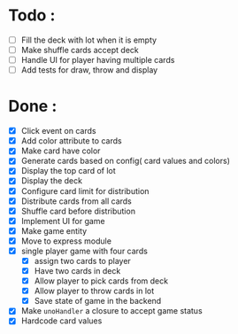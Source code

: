 # Todo :

- [ ] Fill the deck with lot when it is empty
- [ ] Make shuffle cards accept deck
- [ ] Handle UI for player having multiple cards
- [ ] Add tests for draw, throw and display

# Done :

- [x] Click event on cards
- [x] Add color attribute to cards
- [x] Make card have color
- [x] Generate cards based on config( card values and colors)
- [x] Display the top card of lot
- [x] Display the deck
- [x] Configure card limit for distribution
- [x] Distribute cards from all cards
- [x] Shuffle card before distribution
- [x] Implement UI for game
- [x] Make game entity
- [x] Move to express module
- [x] single player game with four cards
  - [x] assign two cards to player
  - [x] Have two cards in deck
  - [x] Allow player to pick cards from deck
  - [x] Allow player to throw cards in lot
  - [x] Save state of game in the backend

- [x] Make `unoHandler` a closure to accept game status
- [x] Hardcode card values
